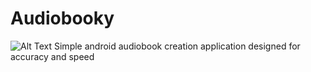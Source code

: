 # Audiobooky

![Alt Text](https://raw.githubusercontent.com/Karsten12/Audiobooky/app/src/main/ic_launcher2-web.png)
Simple android audiobook creation application designed for accuracy and speed
